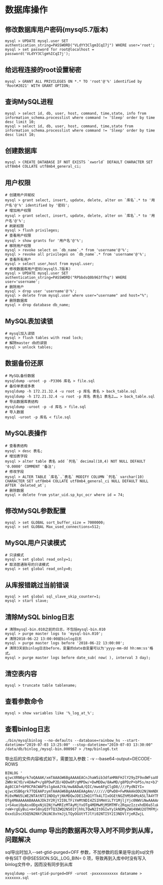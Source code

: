 # 数据库操作

## 修改数据库用户密码(mysql5.7版本)

```mysql
mysql > UPDATE mysql.user SET authentication_string=PASSWORD("VLdYY3ClgmICqI7j") WHERE user='root';
mysql > set password for root@localhost = password('VLdYY3Clgm%ICqI7j');
```

## 给远程连接的root设置秘密

```mysql
mysql > GRANT ALL PRIVILEGES ON *.* TO 'root'@'%' identified by 'Root#2021' WITH GRANT OPTION;
```
## 查询MySQL进程

```mysql
mysql > select id, db, user, host, command, time,state, info from information_schema.processlist where command != 'Sleep' order by time desc limit 10;
mysql > select id, db, user, host, command, time,state from information_schema.processlist where command != 'Sleep' order by time desc limit 10;

```
## 创建数据库

```mysql
mysql > CREATE DATABASE IF NOT EXISTS `xworld` DEFAULT CHARACTER SET utf8mb4 COLLATE utf8mb4_general_ci;
```
## 用户权限

```mysql
# 创建用户并赋权
mysql > grant select, insert, update, delete, alter on `库名`.* to '用户名'@'%' identified by '密码';
# 增加用户权限
mysql > grant select, insert, update, delete, alter on `库名`.* to '用户名'@'%';
# 刷新权限
mysql > flush privileges;
# 查看用户权限
mysql > show grants for '用户名'@'%'; 
# 移除用户权限
mysql > revoke select on `db_name`.* from 'username'@'%';
mysql > revoke all privileges on `db_name`.* from 'username'@'%';
# 查看所有用户
mysql > select user,host from mysql.user; 
# 修改数据库用户密码(mysql5.7版本)
mysql > UPDATE mysql.user SET authentication_string=PASSWORD("RPbbdsQ0b963ffhq") WHERE user='username';
# 删除用户
mysql > drop user 'username'@'%';
mysql > delete from mysql.user where user="username" and host="%";
# 删除数据库
mysql > drop database db_name;
```

## MySQL表加读锁

```mysql
# mysql加入读锁
mysql > flush tables with read lock;
# 解除master db的读锁
mysql > unlock tables;
```



## 数据备份还原

```shell
# MySQL备份数据
mysqldump -uroot -p -P3306 库名 > file.sql
# 备份单表或多表
mysqldump -h 172.21.32.4 -u root -p 库名 表名 > back_table.sql
mysqldump -h 172.21.32.4 -u root -p 库名 表名1 表名2…… > back_table.sql
# 导出数据库表结构
mysqldump -uroot -p -d 库名 > file.sql
# 导入数据
mysql -uroot -p 库名 < file.sql
```

## MySQL表操作

```mysql
# 查看表结构
mysql > desc 表名;
# 增加表字段
mysql > alter table 表名 add `列名` decimal(10,4) NOT NULL DEFAULT '0.0000' COMMENT '备注';
# 修改字段
mysql > ALTER TABLE `库名`.`表名` MODIFY COLUMN `列名` varchar(10) CHARACTER SET utf8mb4 COLLATE utf8mb4_general_ci NULL DEFAULT NULL AFTER `deleted_at`;
# 删除数据
mysql > delete from ystar_uid.sp_kyc_ocr where id = 74;
```

## 修改MySQL参数配置

```mysql
mysql > set GLOBAL sort_buffer_size = 7000000;
mysql > set GLOBAL Max_used_connections=512;
```

## MySQL用户只读模式

```mysql
# 只读模式
mysql > set global read_only=1;
# 取消普通账号的只读模式
mysql > set global read_only=0;
```



## 从库报错跳过当前错误

```mysql
mysql > set global sql_slave_skip_counter=1;
mysql > start slave;
```

## 清除MySQL binlog日志

```mysql
# 清除mysql-bin.010之前的日志，不包括mysql-bin.010
mysql > purge master logs to 'mysql-bin.010';
# 清除2018-06-22 13:00:00前binlog日志
mysql > purge master logs before '2018-06-22 13:00:00';
# 清除3天前binlog日志before，变量的date自变量可以为'yyyy-mm-dd hh:mm:ss'格式。
mysql > purge master logs before date_sub( now( ), interval 3 day);
```

## 清空表内容

```mysql
mysql > truncate table tablename;
```

## 查看参数命令

```mysql
mysql > show variables like '%_log_at_%';
```

## 查看binlog日志

```shell
./bin/mysqlbinlog --no-defaults --database=rainbow_hs --start-datetime="2019-07-03 13:25:00" --stop-datetime="2019-07-03 13:30:00" /data/db/binlog_/mysql-bin.000967 > /tmp/binlog6.txt
```

导出后的文件内容格式如下，需要加入参数：-v --base64-output=DECODE-ROWS

```tex
BINLOG '
qjwcXRN6grk7oQAAAK/xmTAAAGW6BgAAAAEACnJhaW5ib3dfaHMAFHJlY29yZF9xdWFsaXR5X2No
ZWNrACYD/v4DAwP+/g8PDwP2D/4DDw8P/gMPDw/+DwMDDw/8AwMD/g8PDzP+bP5s/mz+bJYAlgBY
Ag8CCAf+bP0CPACWAP5slgAeAJYA/mw8ADwA/QIC/mweAFgClgD8////PydNIYI=
qjwcXSB6grk7TQEAAPzymTAAAGW6BgAAAAEAAgAm///////QPwD8+FwMAAAkODU2NjNmNDQtOWQ1
Mi0xMWU5LWE2NTAtNTI1NDQyYjNkMDQwJDE1ZmQ1YTk4LTIxOGEtNGZhMS04MzA5LTA4YTNjMzEw
OTg4MAAAAAABAAAAJDk3Y2RjY2I0LTFiYmMtNDI4ZS1hMmViLTY1MjljYjc0NWViNwAAAAAJAOiS
i+S4uei0pAsxODgxNjU2NjYwMRIzMTAyMjYxOTg4MDMwMjM5MTMFc2RqazIzzxhdDOa5luWNl+S4
reW+rgEyBui+m+S8nyQ3YTQ3ZWQ2NS01YjhhLTQwN2ItOGIwYy1kNDMyZWU4NWU2OTMFMjcxMTGI
OxxdiDscXSQ5N2NkY2NiNC0xYmJjLTQyOGUtYTJlYi02NTI5Y2I3NDVlYjeRZwjL
```

## MySQL dump 导出的数据再次导入时不同步到从库，问题解决

sql导出时加入--set-gtid-purged=OFF 参数，不加参数的后果是导出的sql文件中有SET @@SESSION.SQL_LOG_BIN= 0 项，导致再到入库中时没有写入binlog文件中，因而没有同步到从库

```shell
mysqldump --set-gtid-purged=OFF -uroot -pxxxxxxxxxxx dataname > xxxxxxx.sql
```
